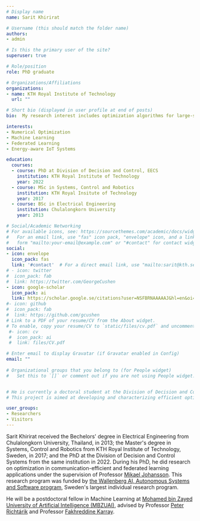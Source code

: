 ```yaml
---
# Display name
name: Sarit Khirirat

# Username (this should match the folder name)
authors:
- admin

# Is this the primary user of the site?
superuser: true

# Role/position
role: PhD graduate 

# Organizations/Affiliations
organizations:
- name: KTH Royal Institute of Technology
  url: ""

# Short bio (displayed in user profile at end of posts)
bio:  My research interest includes optimization algorithms for large-scale machine learning applications. 

interests:
- Numerical Optimization 
- Machine Learning 
- Federated Learning 
- Energy-aware IoT Systems 

education:
  courses:
  - course: PhD at Division of Decision and Control, EECS
    institution: KTH Royal Institute of Technology
    year: 2022
  - course: MSc in Systems, Control and Robotics
    institution: KTH Royal Insitute of Technology
    year: 2017
  - course: BSc in Electrical Engineering
    institution: Chulalongkorn University
    year: 2013

# Social/Academic Networking
# For available icons, see: https://sourcethemes.com/academic/docs/widgets/#icons
#   For an email link, use "fas" icon pack, "envelope" icon, and a link in the
#   form "mailto:your-email@example.com" or "#contact" for contact widget.
social:
- icon: envelope
  icon_pack: fas
  link: '#contact'  # For a direct email link, use "mailto:sarit@kth.se".
# - icon: twitter
#  icon_pack: fab
#  link: https://twitter.com/GeorgeCushen
- icon: google-scholar
  icon_pack: ai
  link: https://scholar.google.se/citations?user=NSFBRNAAAAAJ&hl=en&oi=ao
#- icon: github
#  icon_pack: fab
#  link: https://github.com/gcushen
# Link to a PDF of your resume/CV from the About widget.
# To enable, copy your resume/CV to `static/files/cv.pdf` and uncomment the lines below.  
 #- icon: cv
 #  icon_pack: ai
 #  link: files/CV.pdf

# Enter email to display Gravatar (if Gravatar enabled in Config)
email: ""
  
# Organizational groups that you belong to (for People widget)
#   Set this to `[]` or comment out if you are not using People widget.


# He is currently a doctoral student at the Division of Decision and Control Systems at KTH Royal Institute of Technology, funded by [the Wallenberg AI, Autonomous Systems and Software program](https://wasp-sweden.org/), Sweden's largest individual research program. His research project is Embedded optimization for real-time machine learning at the cluster of large-scale optimization and control, under the supervision of Professor [Mikael Johansson](https://people.kth.se/~mikaelj/).
# This project is aimed at developing and characterizing efficient optimization methods for machine learning and federated learning applications over big data. 

user_groups:
- Researchers
- Visitors
---
```


Sarit Khirirat received the Bechelors' degree in Electrical Engineering from Chulalongkorn University, Thailand, in 2013; the Master's degree in Systems, Control and Robotics from KTH Royal Institute of Technology, Sweden, in 2017; and the PhD at the Division of Decision and Control Systems from the same institution in 2022. During his PhD, he did research on optimization in communication-efficient and federated learning applications under the supervision of Professor [Mikael Johansson](https://people.kth.se/~mikaelj/). This research program was funded by [the Wallenberg AI, Autonomous Systems and Software program](https://wasp-sweden.org/), Sweden's largest individual research program.

He will be a postdoctoral fellow in Machine Learning at [Mohamed bin Zayed University of Artificial Intelligence (MBZUAI)](https://mbzuai.ac.ae/), advised by Professor [Peter Richtárik](https://richtarik.org/) and Professor [Fakhreddine Karray](https://uwaterloo.ca/scholar/karray). 